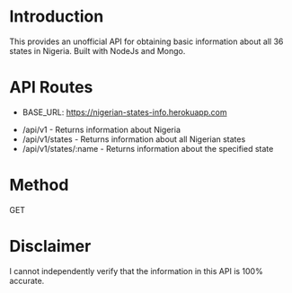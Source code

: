 # Introduction
This provides an unofficial API for obtaining basic information about all 36 states in Nigeria. Built with NodeJs and Mongo.


# API Routes
- BASE_URL: https://nigerian-states-info.herokuapp.com
* /api/v1 - Returns information about Nigeria
* /api/v1/states - Returns information about all Nigerian states
* /api/v1/states/:name - Returns information about the specified state

# Method
GET

# Disclaimer
I cannot independently verify that the information in this API is 100% accurate.
